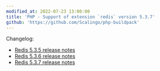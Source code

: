 ```yaml
---
modified_at: 2022-07-23 13:00:00
title: 'PHP - Support of extension `redis` version 5.3.7'
github: 'https://github.com/Scalingo/php-buildpack'
---
```


Changelog:

* [Redis 5.3.5 release notes](https://github.com/phpredis/phpredis/releases/tag/5.3.5)
* [Redis 5.3.6 release notes](https://github.com/phpredis/phpredis/releases/tag/5.3.6)
* [Redis 5.3.7 release notes](https://github.com/phpredis/phpredis/releases/tag/5.3.7)
